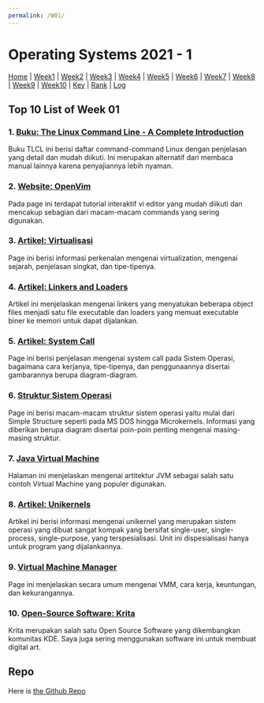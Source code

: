 ```yaml
---
permalink: /W01/
---
```

# Operating Systems 2021 - 1

[Home](../) | 
[Week1](../W01/) | 
[Week2](../W02/) | 
[Week3](../W03/) | 
[Week4](../W04/) | 
[Week5](../W05/) | 
[Week6](../W06/) | 
[Week7](../W07/) | 
[Week8](../W08/) | 
[Week9](../W09/) | 
[Week10](../W10/) | 
[Key](../TXT/mypubkey.txt) | 
[Rank](../TXT/myrank.txt) | 
[Log](../TXT/mylog.txt)

## Top 10 List of Week 01

### 1. [Buku: The Linux Command Line - A Complete Introduction](http://linuxcommand.org/tlcl.php)  
Buku TLCL ini berisi daftar command-command Linux dengan penjelasan yang detail dan mudah diikuti.
Ini merupakan alternatif dari membaca manual lainnya karena penyajiannya lebih nyaman.

### 2. [Website: OpenVim](https://www.openvim.com/)  
Pada page ini terdapat tutorial interaktif vi editor yang mudah diikuti dan mencakup sebagian dari macam-macam commands yang sering digunakan.

### 3. [Artikel: Virtualisasi](https://www.redhat.com/en/topics/virtualization/what-is-virtualization)  
Page ini berisi informasi perkenalan mengenai virtualization, mengenai sejarah, penjelasan singkat, dan tipe-tipenya. 

### 4. [Artikel: Linkers and Loaders](https://www.linuxjournal.com/article/6463)  
Artikel ini menjelaskan mengenai linkers yang menyatukan beberapa object files menjadi satu file executable dan loaders yang memuat executable biner ke memori untuk dapat dijalankan.

### 5. [Artikel: System Call](https://www.guru99.com/system-call-operating-system.html)  
Page ini berisi penjelasan mengenai system call pada Sistem Operasi, bagaimana cara kerjanya, tipe-tipenya, dan penggunaannya disertai gambarannya berupa diagram-diagram.

### 6. [Struktur Sistem Operasi](http://faculty.salina.k-state.edu/tim/ossg/Introduction/struct.html)  
Page ini berisi macam-macam struktur sistem operasi yaitu mulai dari Simple Structure seperti pada MS DOS hingga Microkernels. Informasi yang diberikan berupa diagram disertai poin-poin penting mengenai masing-masing struktur.

### 7. [Java Virtual Machine](https://techvidvan.com/tutorials/java-virtual-machine/)  
Halaman ini menjelaskan mengenai artitektur JVM sebagai salah satu contoh Virtual Machine yang populer digunakan.

### 8. [Artikel: Unikernels](https://www.forbes.com/sites/janakirammsv/2016/01/26/unikernels-the-shiny-new-object-in-the-cloud/?sh=30b43eb432b8)  
Artikel ini berisi informasi mengenai unikernel yang merupakan sistem operasi yang dibuat sangat kompak yang bersifat single-user, single-process, single-purpose, yang terspesialisasi. Unit ini dispesialisasi hanya untuk program yang dijalankannya.

### 9. [Virtual Machine Manager](http://techgenix.com/about-virtual-machine-manager)  
Page ini menjelaskan secara umum mengenai VMM, cara kerja, keuntungan, dan kekurangannya.

### 10. [Open-Source Software: Krita](https://krita.org/en/)  
Krita merupakan salah satu Open Source Software yang dikembangkan komunitas KDE. Saya juga sering menggunakan software ini untuk membuat digital art.


## Repo
Here is [the Github Repo](https://github.com/ni-tami/os211)
